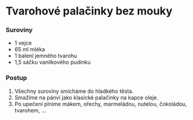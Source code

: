# Tvarohové palačinky bez mouky

### Suroviny

- 1 vejce
- 65 ml mléka
- 1 balení jemného tvarohu
- 1,5 sáčku vanilkového pudinku

### Postup

1. Všechny suroviny smícháme do hladkého těsta.
2. Smažíme na pánvi jako klasické palačinky na kapce oleje.
3. Po upečení plníme mákem, ořechy, marmeládou, nutelou, čokoládou, tvarohem, ...
